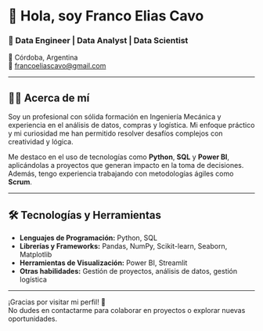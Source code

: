 # 👋 Hola, soy Franco Elias Cavo  

### 🚀 Data Engineer | Data Analyst | Data Scientist  

📍 Córdoba, Argentina  
📧 francoeliascavo@gmail.com  

---

## 🧑‍💻 Acerca de mí  
Soy un profesional con sólida formación en Ingeniería Mecánica y experiencia en el análisis de datos, compras y logística. Mi enfoque práctico y mi curiosidad me han permitido resolver desafíos complejos con creatividad y lógica.  

Me destaco en el uso de tecnologías como **Python**, **SQL** y **Power BI**, aplicándolas a proyectos que generan impacto en la toma de decisiones. Además, tengo experiencia trabajando con metodologías ágiles como **Scrum**.  

---

## 🛠️ Tecnologías y Herramientas  
- **Lenguajes de Programación:** Python, SQL  
- **Librerías y Frameworks:** Pandas, NumPy, Scikit-learn, Seaborn, Matplotlib  
- **Herramientas de Visualización:** Power BI, Streamlit  
- **Otras habilidades:** Gestión de proyectos, análisis de datos, gestión logística  

---

¡Gracias por visitar mi perfil! 🚀  
No dudes en contactarme para colaborar en proyectos o explorar nuevas oportunidades.  
